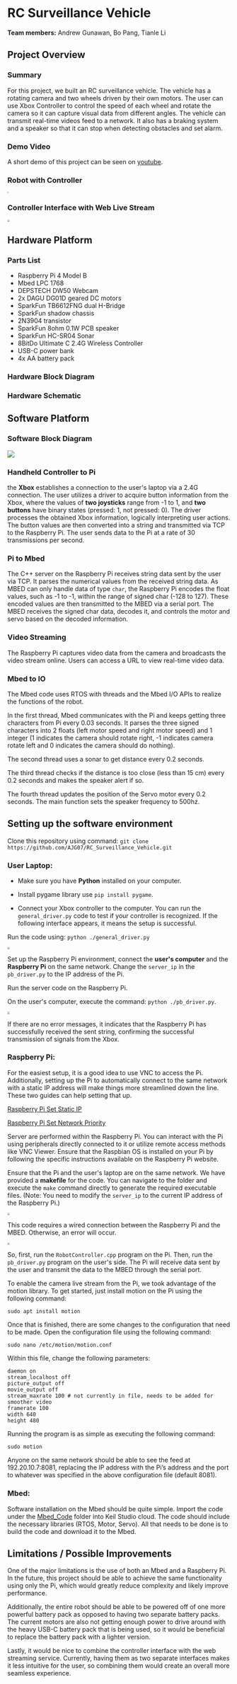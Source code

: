 # RC Surveillance Vehicle
**Team members:** Andrew Gunawan, Bo Pang, Tianle Li

## Project Overview
### Summary
For this project, we built an RC surveillance vehicle. The vehicle has a rotating camera and two wheels driven by their own motors. The user can use Xbox Controller to control the speed of each wheel and rotate the camera so it can capture visual data from different angles. The vehicle can transmit real-time videos feed to a network. It also has a braking system and a speaker so that it can stop when detecting obstacles and set alarm.

### Demo Video
A short demo of this project can be seen on [youtube](https://youtu.be/EQbsywy5lTs).

### Robot with Controller

<img src="./Pictures/robot.jpg" style="zoom:20%;" />

### Controller Interface with Web Live Stream

<img src="./Pictures/interface.png" style="zoom:30%;" />


## Hardware Platform

### Parts List
* Raspberry Pi 4 Model B
* Mbed LPC 1768
* DEPSTECH DW50 Webcam
* 2x DAGU DG01D geared DC motors
* SparkFun TB6612FNG dual H-Bridge
* SparkFun shadow chassis
* 2N3904 transistor
* SparkFun 8ohm 0.1W PCB speaker
* SparkFun HC-SR04 Sonar
* 8BitDo Ultimate C 2.4G Wireless Controller
* USB-C power bank
* 4x AA battery pack

### Hardware Block Diagram



### Hardware Schematic

## Software Platform

### Software Block Diagram

![](./Pictures/software.jpg)


### Handheld Controller to Pi

the **Xbox** establishes a connection to the user's laptop via a 2.4G connection. The user utilizes a driver to acquire button information from the Xbox, where the values of **two joysticks** range from -1 to 1, and **two buttons** have binary states (pressed: 1, not pressed: 0). The driver processes the obtained Xbox information, logically interpreting user actions. The button values are then converted into a string and transmitted via TCP to the Raspberry Pi. The user sends data to the Pi at a rate of 30 transmissions per second.

### Pi to Mbed

The C++ server on the Raspberry Pi receives string data sent by the user via TCP. It parses the numerical values from the received string data. As MBED can only handle data of type `char`, the Raspberry Pi encodes the float values, such as -1 to -1, within the range of signed char (-128 to 127). These encoded values are then transmitted to the MBED via a serial port. The MBED receives the signed char data, decodes it, and controls the motor and servo based on the decoded information.

### Video Streaming

The Raspberry Pi captures video data from the camera and broadcasts the video stream online. Users can access a URL to view real-time video data.

### Mbed to IO
The Mbed code uses RTOS with threads and the Mbed I/O APIs to realize the functions of the robot. 

In the first thread, Mbed communicates with the Pi and keeps getting three characters from Pi every 0.03 seconds. It parses the three signed characters into 2 floats (left motor speed and right motor speed) and 1 integer (1 indicates the camera should rotate right, -1  indicates camera rotate left and 0 indicates the camera should do nothing). 

The second thread uses a sonar to get distance every 0.2 seconds. 

The third thread checks if the distance is too close (less than 15 cm) every 0.2 seconds and makes the speaker alert if so. 

The fourth thread updates the position of the Servo motor every 0.2 seconds. The main function sets the speaker frequency to 500hz.

## Setting up the software environment

Clone this repository using command: `git clone https://github.com/AJG07/RC_Surveillance_Vehicle.git`

### User Laptop: 

* Make sure you have **Python** installed on your computer. 

* Install pygame library use `pip install pygame`.

* Connect your Xbox controller to the computer. You can run the `general_driver.py` code to test if your controller is recognized. If the following interface appears, it means the setup is successful.

Run the code using: `python ./general_driver.py`

<img src="./Pictures/joy.png" style="zoom:33%;" />

Set up the Raspberry Pi environment, connect the **user's computer** and the **Raspberry Pi** on the same network. Change the `server_ip` in the `pb_driver.py` to the IP address of the Pi.

Run the server code on the Raspberry Pi.

On the user's computer, execute the command: `python ./pb_driver.py`.

<img src="./Pictures/IP.png" style="zoom:33%;" />

If there are no error messages, it indicates that the Raspberry Pi has successfully received the sent string, confirming the successful transmission of signals from the Xbox.

### Raspberry Pi:

For the easiest setup, it is a good idea to use VNC to access the Pi. Additionally, setting up the Pi to automatically connect to the same network with a static IP address will make things more streamlined down the line. These two guides can help setting that up. 

[Raspberry Pi Set Static IP](https://www.makeuseof.com/raspberry-pi-set-static-ip/)

[Raspberry Pi Set Network Priority](https://raspberrypi.stackexchange.com/questions/58304/how-to-set-wifi-network-priority)

Server are performed within the Raspberry Pi. You can interact with the Pi using peripherals directly connected to it or utilize remote access methods like VNC Viewer. Ensure that the Raspbian OS is installed on your Pi by following the specific instructions available on the Raspberry Pi website.

Ensure that the Pi and the user's laptop are on the same network. We have provided a **makefile** for the code. You can navigate to the folder and execute the `make` command directly to generate the required executable files. (Note: You need to modify the `server_ip` to the current IP address of the Raspberry Pi.)

<img src="./Pictures/server_ip.png" style="zoom:33%;" />

This code requires a wired connection between the Raspberry Pi and the MBED. Otherwise, an error will occur.

<img src="./Pictures/connect_embed.png" style="zoom:33%;" />

So, first, run the `RobotController.cpp` program on the Pi. Then, run the `pb_driver.py` program on the user's side. The Pi will receive data sent by the user and transmit the data to the MBED through the serial port.

To enable the camera live stream from the Pi, we took advantage of the motion library. To get started, just install motion on the Pi using the following command:

`sudo apt install motion`

Once that is finished, there are some changes to the configuration that need to be made. Open the configuration file using the following command:

`sudo nano /etc/motion/motion.conf`

Within this file, change the following parameters:
```
daemon on
stream_localhost off
picture_output off
movie_output off
stream_maxrate 100 # not currently in file, needs to be added for smoother video
framerate 100
width 640
height 480
```

Running the program is as simple as executing the following command:

`sudo motion`

Anyone on the same network should be able to see the feed at 192.20.10.7:8081, replacing the IP address with the Pi’s address and the port to whatever was specified in the above configuration file (default 8081).

### Mbed:

Software installation on the Mbed should be quite simple. Import the code under the [Mbed_Code](Mbed_Code) folder into Keil Studio cloud. The code should include the necessary libraries (RTOS, Motor, Servo). All that needs to be done is to build the code and download it to the Mbed. 


## Limitations / Possible Improvements
One of the major limitations is the use of both an Mbed and a Raspberry Pi. In the future, this project should be able to achieve the same functionality using only the Pi, which would greatly reduce complexity and likely improve performance. 

Additionally, the entire robot should be able to be powered off of one more powerful battery pack as opposed to having two separate battery packs. The current motors are also not getting enough power to drive around with the heavy USB-C battery pack that is  being used, so it would be beneficial to replace the battery pack with a lighter version.

Lastly, it would be nice to combine the controller interface with the web streaming service. Currently, having them as two separate interfaces makes it less intuitive for the user, so combining them would create an overall more seamless experience.